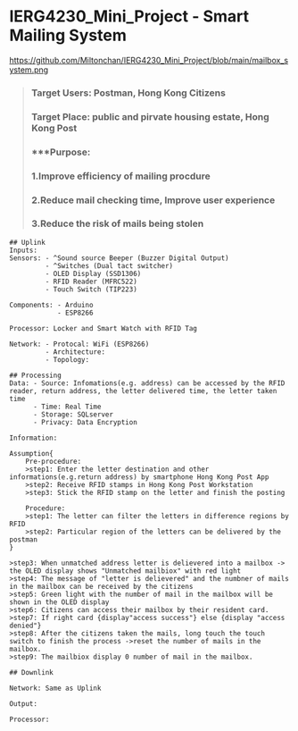 # IERG4230_Mini_Project - Smart Mailing System
https://github.com/Miltonchan/IERG4230_Mini_Project/blob/main/mailbox_system.png
> ### Target Users: Postman, Hong Kong Citizens
> ### Target Place: public and pirvate housing estate, Hong Kong Post
> ### ***Purpose:
> ### 1.Improve efficiency of mailing procdure
> ### 2.Reduce mail checking time, Improve user experience
> ### 3.Reduce the risk of mails being stolen

```
## Uplink 
Inputs: 
Sensors: - ^Sound source Beeper (Buzzer Digital Output)
         - ^Switches (Dual tact switcher)
         - OLED Display (SSD1306)
         - RFID Reader (MFRC522)
         - Touch Switch (TIP223)
         
Components: - Arduino 
            - ESP8266

Processor: Locker and Smart Watch with RFID Tag  

Network: - Protocal: WiFi (ESP8266)
         - Architecture:
         - Topology:
```

```
## Processing
Data: - Source: Infomations(e.g. address) can be accessed by the RFID reader, return address, the letter delivered time, the letter taken time
      - Time: Real Time
      - Storage: SQLserver 
      - Privacy: Data Encryption 
      
Information: 

Assumption{
    Pre-procedure: 
    >step1: Enter the letter destination and other informations(e.g.return address) by smartphone Hong Kong Post App
    >step2: Receive RFID stamps in Hong Kong Post Workstation
    >step3: Stick the RFID stamp on the letter and finish the posting

    Procedure:
    >step1: The letter can filter the letters in difference regions by RFID
    >step2: Particular region of the letters can be delivered by the postman
}

>step3: When unmatched address letter is delievered into a mailbox -> the OLED display shows "Unmatched mailbiox" with red light
>step4: The message of "letter is delievered" and the numbner of mails in the mailbox can be received by the citizens
>step5: Green light with the number of mail in the mailbox will be shown in the OLED display
>step6: Citizens can access their mailbox by their resident card.
>step7: If right card {display"access success"} else {display "access denied"}
>step8: After the citizens taken the mails, long touch the touch switch to finish the process ->reset the number of mails in the mailbox. 
>step9: The mailbiox display 0 number of mail in the mailbox.

```

```
## Downlink

Network: Same as Uplink

Output:

Processor:
```




